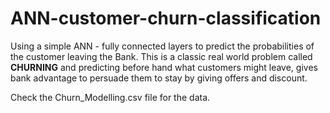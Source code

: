# ANN-customer-churn-classification

Using a simple ANN - fully connected layers to predict the probabilities of the customer leaving the Bank.
This is a classic real world problem called **CHURNING** and predicting before hand what customers might leave, gives bank advantage to persuade them to stay
by giving offers and discount.

Check the Churn_Modelling.csv file for the data.
